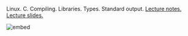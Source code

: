 Linux. C. Compiling. Libraries. Types. Standard output. [Lecture notes.](http://cdn.cs50.net/2014/fall/lectures/1/m/notes1m/notes1m.html) [Lecture slides.](http://cdn.cs50.net/2014/fall/lectures/1/m/week1m.pdf)

![embed](https://www.youtube.com/embed/oO0jvfSsLCg)